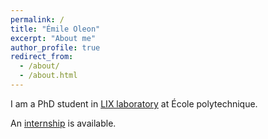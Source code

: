 ```yaml
---
permalink: /
title: "Émile Oleon"
excerpt: "About me"
author_profile: true
redirect_from: 
  - /about/
  - /about.html
---
```


I am a PhD student in [LIX laboratory](https://www.lix.polytechnique.fr/) at École polytechnique.

An [internship](files/internship.pdf) is available.

